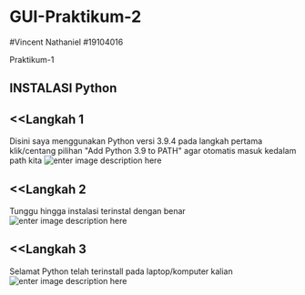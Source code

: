 # GUI-Praktikum-2

#Vincent Nathaniel
#19104016

Praktikum-1
## INSTALASI Python

   ## <<Langkah 1
Disini saya menggunakan Python versi 3.9.4 pada langkah pertama klik/centang pilihan "Add Python 3.9 to PATH" agar otomatis masuk kedalam path kita 
![enter image description here](https://i.ibb.co/z8YtzZz/1.png)

   ## <<Langkah 2
Tunggu hingga instalasi terinstal dengan benar
![enter image description here](https://i.ibb.co/G3hYXz2/2.png)

   ## <<Langkah 3
Selamat Python telah terinstall pada laptop/komputer kalian
![enter image description here](https://i.ibb.co/SwSF9sC/3.png)


 


